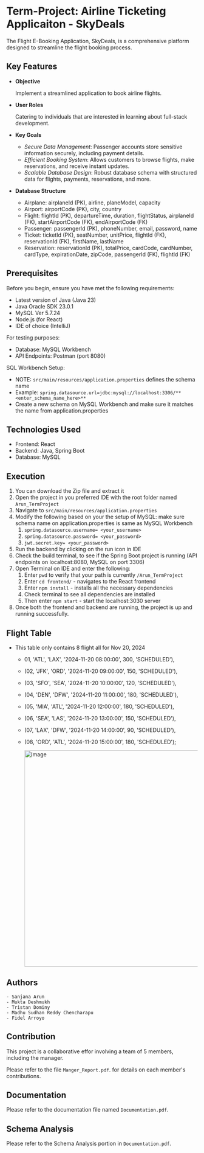 # Term-Project: Airline Ticketing Applicaiton - SkyDeals

The Flight E-Booking Application, SkyDeals, is a comprehensive platform designed to streamline the flight booking process. 

## Key Features

- **Objective**
  
    Implement a streamlined application to book airline flights.  

- **User Roles**
  
    Catering to individuals that are interested in learning about full-stack development.
  
- **Key Goals**

    - _Secure Data Management_: Passenger accounts store sensitive information securely, including payment details.
    - _Efficient Booking System_: Allows customers to browse flights, make reservations, and receive instant updates.
    - _Scalable Database Design_: Robust database schema with structured data for flights, payments, reservations, and more.
      
- **Database Structure**
  
    - Airplane: airplaneId (PK), airline, planeModel, capacity
    - Airport: airportCode (PK), city, country
    - Flight: flightId (PK), departureTime, duration, flightStatus, airplaneId (FK), startAirportCode (FK), endAirportCode (FK)
    - Passenger: passengerId (PK), phoneNumber, email, password, name
    - Ticket: ticketId (PK), seatNumber, unitPrice, flightId (FK), reservationId (FK), firstName, lastName
    - Reservation: reservationId (PK), totalPrice, cardCode, cardNumber, cardType, expirationDate, zipCode, passengerId (FK), flightId (FK)
  
    
## Prerequisites

Before you begin, ensure you have met the following requirements:

- Latest version of Java (Java 23)
- Java Oracle SDK 23.0.1
- MySQL Ver 5.7.24
- Node.js (for React)
- IDE of choice (IntelliJ)

For testing purposes:

- Database: MySQL Workbench
- API Endpoints: Postman (port 8080)

SQL Workbench Setup:

- NOTE: `src/main/resources/application.properties` defines the schema name
- Example: `spring.datasource.url=jdbc:mysql://localhost:3306/**<enter_schema_name_here>**`
- Create a new schema on MySQL Workbench and make sure it matches the name from application.properties

## Technologies Used

- Frontend: React
- Backend: Java, Spring Boot
- Database: MySQL

## Execution

1. You can download the Zip file and extract it
2. Open the project in you preferred IDE with the root folder named `Arun_TermProject`
3. Navigate to `src/main/resources/application.properties`
4. Modify the following based on your the setup of MySQL: make sure schema name on application.properties is same as MySQL Workbench
   1. `spring.datasource.username= <your_username>`
   2. `spring.datasource.password= <your_password>`
   3. `jwt.secret.key= <your_password>`
6. Run the backend by clicking on the run icon in IDE
7. Check the build terminal, to see if the Spring Boot project is running (API endpoints on localhost:8080, MySQL on port 3306)
8. Open Terminal on IDE and enter the following:
   1. Enter `pwd` to verify that your path is currently `/Arun_TermProject`
   2. Enter `cd frontend/` - navigates to the React frontend
   3. Enter `npm install` - installs all the necessary dependencies
   4. Check terminal to see all dependencies are installed
   5. Then enter `npm start` - start the localhost:3030 server
9. Once both the frontend and backend are running, the project is up and running successfully.

## Flight Table

- This table only contains 8 flight all for Nov 20, 2024
  - 01, 'ATL', 'LAX', '2024-11-20 08:00:00', 300, 'SCHEDULED'),
  - (02, 'JFK', 'ORD', '2024-11-20 09:00:00', 150, 'SCHEDULED'),
  - (03, 'SFO', 'SEA', '2024-11-20 10:00:00', 120, 'SCHEDULED'),
  - (04, 'DEN', 'DFW', '2024-11-20 11:00:00', 180, 'SCHEDULED'),
  - (05, 'MIA', 'ATL', '2024-11-20 12:00:00', 180, 'SCHEDULED'),
  - (06, 'SEA', 'LAS', '2024-11-20 13:00:00', 150, 'SCHEDULED'),
  - (07, 'LAX', 'DFW', '2024-11-20 14:00:00', 90, 'SCHEDULED'),
  - (08, 'ORD', 'ATL', '2024-11-20 15:00:00', 180, 'SCHEDULED');
 
    <img width="569" alt="image" src="https://github.com/user-attachments/assets/fcab6d92-374b-454d-834e-c89206f83381">

  
## Authors

    - Sanjana Arun
    - Mukta Deshmukh
    - Tristan Dominy 
    - Madhu Sudhan Reddy Chencharapu
    - Fidel Arroyo

## Contribution

This project is a collaborative effor involving a team of 5 members, including the manager.

Please refer to the file `Manger_Report.pdf`. for details on each member's contributions.

## Documentation

Please refer to the documentation file named `Documentation.pdf`.

## Schema Analysis

Please refer to the Schema Analysis portion in `Documentation.pdf`.
